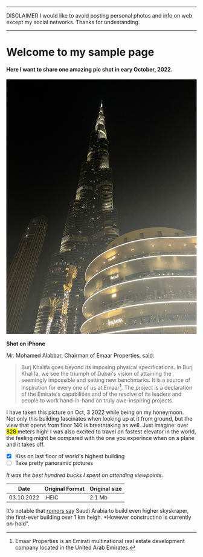 ___
DISCLAIMER
I would like to avoid posting personal photos and info on web except my social networks. Thanks for undestanding.  
___

# Welcome to my sample page

#### Here I want to share one amazing pic shot in eary October, 2022.  

![Burj Khalifa](img/burjKhalifa.jpg)  

**Shot on iPhone**

Mr. Mohamed Alabbar, Chairman of Emaar Properties, said:  

> Burj Khalifa goes beyond its imposing physical specifications. In Burj Khalifa, we see the triumph of Dubai's vision of attaining the seemingly impossible and setting new benchmarks. It is a source of inspiration for every one of us at Emaar[^1]. The project is a declaration of the Emirate's capabilities and of the resolve of its leaders and people to work hand-in-hand on truly awe-inspiring projects. 

I have taken this picture on Oct, 3 2022 while being on my honeymoon.  
Not only this building fascinates when looking up at it from ground, but the view that opens from floor 140 is breathtaking as well. Just imagine: over <mark> 828 </mark> meters high! 
I was also excited to travel on fastest elevator in the world, the feeling might be compared with the one you experince when on a plane and it takes off.  

- [x] Kiss on last floor of world's highest building  
- [ ] Take pretty panoramic pictures 

*It was the best hundred bucks I spent on attending viewpoints.*

|Date|Original Format|Original size
|---|---|---|
|03.10.2022|.HEIC|2.1 Mb  

It's notable that [rumors say](https://www.netnewsledger.com/2022/11/14/will-the-jeddah-tower-ever-be-finished/) Saudi Arabia to build even higher skyskraper, the first-ever building over 1 km heigh. *However constructino is currently on-hold".  

[^1]: Emaar Properties is an Emirati multinational real estate development company located in the United Arab Emirates.










